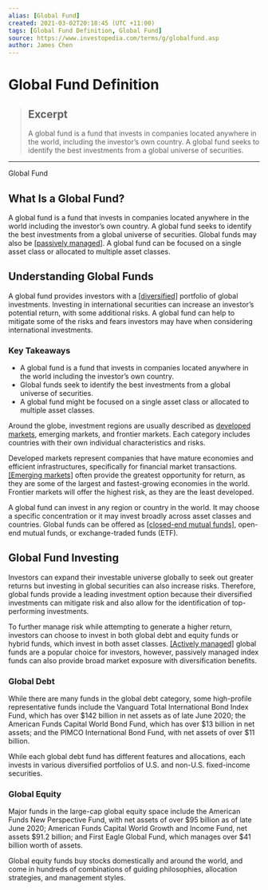 ```yaml
---
alias: [Global Fund]
created: 2021-03-02T20:18:45 (UTC +11:00)
tags: [Global Fund Definition, Global Fund]
source: https://www.investopedia.com/terms/g/globalfund.asp
author: James Chen
---
```


# Global Fund Definition

> ## Excerpt
> A global fund is a fund that invests in companies located anywhere in the world, including the investor’s own country. A global fund seeks to identify the best investments from a global universe of securities.

---

Global Fund
## What Is a Global Fund?

A global fund is a fund that invests in companies located anywhere in the world including the investor’s own country. A global fund seeks to identify the best investments from a global universe of securities. Global funds may also be [[passively managed]](https://www.investopedia.com/terms/p/passivemanagement.asp). A global fund can be focused on a single asset class or allocated to multiple asset classes.

## Understanding Global Funds

A global fund provides investors with a [[diversified]](https://www.investopedia.com/terms/d/diversification.asp) portfolio of global investments. Investing in international securities can increase an investor’s potential return, with some additional risks. A global fund can help to mitigate some of the risks and fears investors may have when considering international investments.

### Key Takeaways

-   A global fund is a fund that invests in companies located anywhere in the world including the investor’s own country.
-   Global funds seek to identify the best investments from a global universe of securities. 
-   A global fund might be focused on a single asset class or allocated to multiple asset classes.

Around the globe, investment regions are usually described as [developed markets](https://www.investopedia.com/terms/d/developed-economy.asp), emerging markets, and frontier markets. Each category includes countries with their own individual characteristics and risks.

Developed markets represent companies that have mature economies and efficient infrastructures, specifically for financial market transactions. [[Emerging markets]](https://www.investopedia.com/terms/e/emergingmarketeconomy.asp) often provide the greatest opportunity for return, as they are some of the largest and fastest-growing economies in the world. Frontier markets will offer the highest risk, as they are the least developed.

A global fund can invest in any region or country in the world. It may choose a specific concentration or it may invest broadly across asset classes and countries. Global funds can be offered as [[closed-end mutual funds]](https://www.investopedia.com/terms/c/closed-endinvestment.asp), open-end mutual funds, or exchange-traded funds (ETF).

## Global Fund Investing

Investors can expand their investable universe globally to seek out greater returns but investing in global securities can also increase risks. Therefore, global funds provide a leading investment option because their diversified investments can mitigate risk and also allow for the identification of top-performing investments.

To further manage risk while attempting to generate a higher return, investors can choose to invest in both global debt and equity funds or hybrid funds, which invest in both asset classes. [[Actively managed]](https://www.investopedia.com/terms/a/activemanagement.asp) global funds are a popular choice for investors, however, passively managed index funds can also provide broad market exposure with diversification benefits.

### Global Debt

While there are many funds in the global debt category, some high-profile representative funds include the Vanguard Total International Bond Index Fund, which has over $142 billion in net assets as of late June 2020; the American Funds Capital World Bond Fund, which has over $13 billion in net assets; and the PIMCO International Bond Fund, with net assets of over $11 billion.

While each global debt fund has different features and allocations, each invests in various diversified portfolios of U.S. and non-U.S. fixed-income securities.

### Global Equity

Major funds in the large-cap global equity space include the American Funds New Perspective Fund, with net assets of over $95 billion as of late June 2020; American Funds Capital World Growth and Income Fund, net assets $91.2 billion; and First Eagle Global Fund, which manages over $41 billion worth of assets.

Global equity funds buy stocks domestically and around the world, and come in hundreds of combinations of guiding philosophies, allocation strategies, and management styles.
